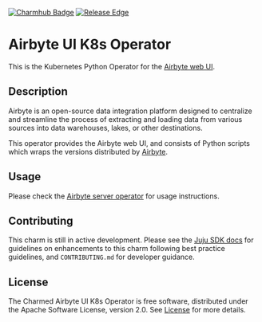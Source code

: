 [![Charmhub Badge](https://charmhub.io/airbyte-ui-k8s/badge.svg)](https://charmhub.io/airbyte-ui-k8s)
[![Release Edge](https://github.com/canonical/airbyte-ui-k8s-operator/actions/workflows/publish_charm.yaml/badge.svg)](https://github.com/canonical/airbyte-ui-k8s-operator/actions/workflows/publish_charm.yaml)

# Airbyte UI K8s Operator

This is the Kubernetes Python Operator for the
[Airbyte web UI](https://airbyte.com/).

## Description

Airbyte is an open-source data integration platform designed to centralize and
streamline the process of extracting and loading data from various sources into
data warehouses, lakes, or other destinations.

This operator provides the Airbyte web UI, and consists of Python scripts which
wraps the versions distributed by
[Airbyte](https://hub.docker.com/r/airbyte/webapp).

## Usage

Please check the [Airbyte server operator](https://charmhub.io/airbyte-k8s) for
usage instructions.

## Contributing

This charm is still in active development. Please see the
[Juju SDK docs](https://juju.is/docs/sdk) for guidelines on enhancements to this
charm following best practice guidelines, and `CONTRIBUTING.md` for developer
guidance.

## License

The Charmed Airbyte UI K8s Operator is free software, distributed under the
Apache Software License, version 2.0. See [License](LICENSE) for more details.
